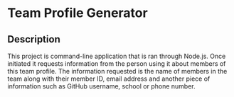 # Team Profile Generator

## Description
This project is command-line application that is ran through Node.js. Once initiated it requests information from the person using it about members of this team profile. The information requested is the name of members in the team along with their member ID, email address and another piece of information such as GitHub username, school or phone number. 